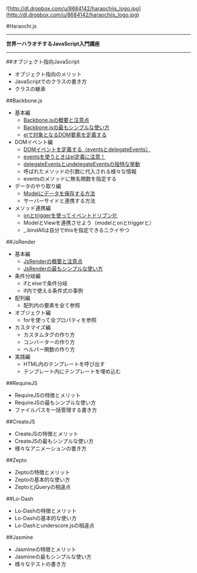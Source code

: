 ![http://dl.dropbox.com/u/8684142/haraochijs_logo.jpg](http://dl.dropbox.com/u/8684142/haraochijs_logo.jpg)

#Haraochi.js

------------------

**世界一ハラオチするJavaScript入門講座**

------------------

##オブジェクト指向JavaScript

* オブジェクト指向のメリット
* JavaScriptでのクラスの書き方
* クラスの継承

##Backbone.js

* 基本編
  * [Backbone.jsの概要と注意点](/texts/Backbone.js/Backbone.jsの概要と注意点.md)
  * [Backbone.jsの最もシンプルな使い方](/texts/Backbone.js/Backbone.jsの最もシンプルな使い方.md)
  * [elで対象となるDOM要素を定義する](/texts/Backbone.js/elで対象となるDOM要素を定義する.md)
* DOMイベント編
  * [DOMイベントを定義する（eventsとdelegateEvents）](/texts/Backbone.js/DOMイベントを定義する（eventsとdelegateEvents）.md)
  * [eventsを使うときはel定義に注意！](/texts/Backbone.js/eventsを使うときはel定義に注意！.md)
  * [delegateEventsとundelegateEventsの独特な挙動](/texts/Backbone.js/delegateEventsとundelegateEventsの独特な挙動.md)
  * 呼ばれたメソッドの引数に代入される様々な情報
  * eventsのメソッドに無名関数を指定する
* データのやり取り編
  * [Modelにデータを保存する方法](/texts/Backbone.js/Modelにデータを保存する方法.md)
  * サーバーサイドと連携する方法
* メソッド連携編
  * [onとtriggerを使ってイベントドリブン化](/texts/Backbone.js/onとtriggerを使ってイベントドリブン化.md)
  * ModelとViewを連携させよう（modelとonとtriggerと）
  * _.bindAllは自分でthisを指定できるニクイやつ

##JsRender

* 基本編
  * [JsRenderの概要と注意点](/texts/JsRender/JsRenderの概要と注意点.md)
  * [JsRenderの最もシンプルな使い方](/texts/JsRender/JsRenderの最もシンプルな使い方.md)
* 条件分岐編
  * ifとelseで条件分岐
  * if内で使える条件式の事例
* 配列編
  * 配列内の要素を全て参照
* オブジェクト編
  * forを使って全プロパティを参照
* カスタマイズ編
  * カスタムタグの作り方
  * コンバーターの作り方
  * ヘルパー関数の作り方
* 実践編
  * HTML内のテンプレートを呼び出す
  * テンプレート内にテンプレートを埋め込む

##RequireJS

* RequireJSの特徴とメリット
* RequireJSの最もシンプルな使い方
* ファイルパスを一括管理する書き方

##CreateJS

* CreateJSの特徴とメリット
* CreateJSの最もシンプルな使い方
* 様々なアニメーションの書き方

##Zepto

* Zeptoの特徴とメリット
* Zeptoの基本的な使い方
* ZeptoとjQueryの相違点

##Lo-Dash

* Lo-Dashの特徴とメリット
* Lo-Dashの基本的な使い方
* Lo-Dashとunderscore.jsの相違点

##Jasmine

* Jasmineの特徴とメリット
* Jasmineの最もシンプルな使い方
* 様々なテストの書き方

